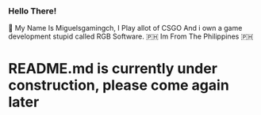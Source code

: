 ### Hello There!
🧍 My Name Is Miguelsgamingch, I Play allot of CSGO And i own a game development stupid called RGB Software.
🇵🇭 Im From The Philippines 🇵🇭 
# README.md is currently under construction, please come again later
